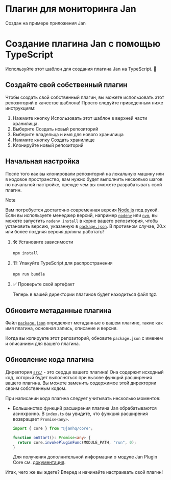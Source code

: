 # Плагин для мониторинга Jan

Создан на примере приложения Jan

# Создание плагина Jan с помощью TypeScript

Используйте этот шаблон для создания плагина Jan на TypeScript. 🚀

## Создайте свой собственный плагин

Чтобы создать свой собственный плагин, вы можете использовать этот репозиторий в качестве шаблона! Просто следуйте приведенным ниже инструкциям:

1. Нажмите кнопку Использовать этот шаблон в верхней части хранилища.
2. Выберите Создать новый репозиторий
3. Выберите владельца и имя для нового хранилища
4. Нажмите кнопку Создать хранилище
5. Клонируйте новый репозиторий

## Начальная настройка

После того как вы клонировали репозиторий на локальную машину или в кодовое пространство, вам нужно будет выполнить несколько шагов по начальной настройке, прежде чем вы сможете разрабатывать свой плагин.

> [!NOTE]
>
> Вам потребуется достаточно современная версия
> [Node.js](https://nodejs.org) под рукой. Если вы используете менеджер версий, например
> [`nodenv`](https://github.com/nodenv/nodenv) или
> [`nvm`](https://github.com/nvm-sh/nvm), вы можете запустить `nodenv install` в
> корне вашего репозитория, чтобы установить версию, указанную в
> [`package.json`](./package.json). В противном случае, 20.x или более поздняя версия должна работать!

1. :hammer_and_wrench: Установите зависимости

   ```bash
   npm install
   ```

1. :building_construction: Упакуйте TypeScript для распространения

   ```bash
   npm run bundle
   ```

1. :white_check_mark: Проверьте свой артефакт

   Теперь в вашей директории плагинов будет находиться файл tgz.

## Обновите метаданные плагина

Файл [`package.json`](package.json) определяет метаданные о вашем плагине, такие как
имя плагина, основная запись, описание и версия.

Когда вы копируете этот репозиторий, обновите `package.json` с именем и описанием для вашего плагина.

## Обновление кода плагина

Директория [`src/`](./src/) - это сердце вашего плагина! Она содержит
исходный код, который будет выполняться при вызове функций расширения вашего плагина. Вы можете заменить
содержимое этой директории своим собственным кодом.

При написании кода плагина следует учитывать несколько моментов:

- Большинство функций расширения плагина Jan обрабатываются асинхронно.
  В `index.ts` вы увидите, что функция расширения возвращает `Promise<any>`.

  ```typescript
  import { core } from "@janhq/core";

  function onStart(): Promise<any> {
    return core.invokePluginFunc(MODULE_PATH, "run", 0);
  }
  ```

  Для получения дополнительной информации о модуле Jan Plugin Core см.
  [документация](https://github.com/janhq/jan/blob/main/core/README.md).

Итак, чего же вы ждете? Вперед и начинайте настраивать свой плагин!

